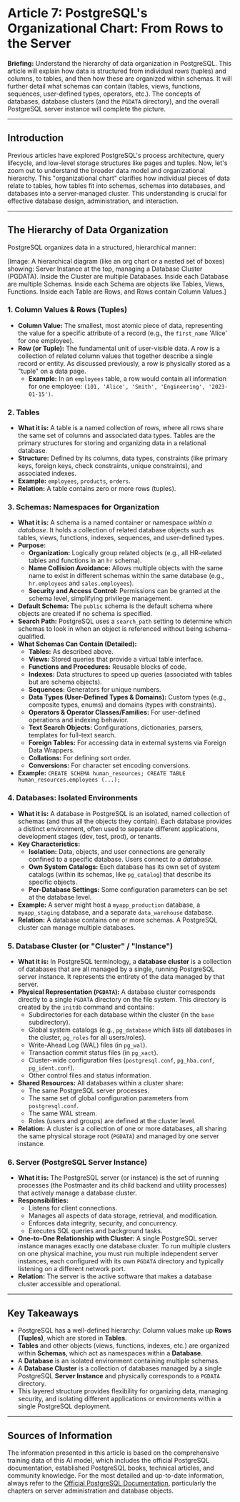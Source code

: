 # Article 7: PostgreSQL's Organizational Chart: From Rows to the Server

**Briefing:** Understand the hierarchy of data organization in PostgreSQL. This article will explain how data is structured from individual rows (tuples) and columns, to tables, and then how these are organized within schemas. It will further detail what schemas can contain (tables, views, functions, sequences, user-defined types, operators, etc.). The concepts of databases, database clusters (and the `PGDATA` directory), and the overall PostgreSQL server instance will complete the picture.

---

## Introduction

Previous articles have explored PostgreSQL's process architecture, query lifecycle, and low-level storage structures like pages and tuples. Now, let's zoom out to understand the broader data model and organizational hierarchy. This "organizational chart" clarifies how individual pieces of data relate to tables, how tables fit into schemas, schemas into databases, and databases into a server-managed cluster. This understanding is crucial for effective database design, administration, and interaction.

---

## The Hierarchy of Data Organization

PostgreSQL organizes data in a structured, hierarchical manner:

[Image: A hierarchical diagram (like an org chart or a nested set of boxes) showing: Server Instance at the top, managing a Database Cluster (PGDATA). Inside the Cluster are multiple Databases. Inside each Database are multiple Schemas. Inside each Schema are objects like Tables, Views, Functions. Inside each Table are Rows, and Rows contain Column Values.]

### 1. Column Values & Rows (Tuples)

* **Column Value:** The smallest, most atomic piece of data, representing the value for a specific attribute of a record (e.g., the `first_name` 'Alice' for one employee).
* **Row (or Tuple):** The fundamental unit of user-visible data. A row is a collection of related column values that together describe a single record or entity. As discussed previously, a row is physically stored as a "tuple" on a data page.
    * **Example:** In an `employees` table, a row would contain all information for one employee: `(101, 'Alice', 'Smith', 'Engineering', '2023-01-15')`.

### 2. Tables

* **What it is:** A table is a named collection of rows, where all rows share the same set of columns and associated data types. Tables are the primary structures for storing and organizing data in a relational database.
* **Structure:** Defined by its columns, data types, constraints (like primary keys, foreign keys, check constraints, unique constraints), and associated indexes.
* **Example:** `employees`, `products`, `orders`.
* **Relation:** A table contains zero or more rows (tuples).

### 3. Schemas: Namespaces for Organization

* **What it is:** A schema is a named container or namespace *within a database*. It holds a collection of related database objects such as tables, views, functions, indexes, sequences, and user-defined types.
* **Purpose:**
    * **Organization:** Logically group related objects (e.g., all HR-related tables and functions in an `hr` schema).
    * **Name Collision Avoidance:** Allows multiple objects with the same name to exist in different schemas within the same database (e.g., `hr.employees` and `sales.employees`).
    * **Security and Access Control:** Permissions can be granted at the schema level, simplifying privilege management.
* **Default Schema:** The `public` schema is the default schema where objects are created if no schema is specified.
* **Search Path:** PostgreSQL uses a `search_path` setting to determine which schemas to look in when an object is referenced without being schema-qualified.
* **What Schemas Can Contain (Detailed):**
    * **Tables:** As described above.
    * **Views:** Stored queries that provide a virtual table interface.
    * **Functions and Procedures:** Reusable blocks of code.
    * **Indexes:** Data structures to speed up queries (associated with tables but are schema objects).
    * **Sequences:** Generators for unique numbers.
    * **Data Types (User-Defined Types & Domains):** Custom types (e.g., composite types, enums) and domains (types with constraints).
    * **Operators & Operator Classes/Families:** For user-defined operations and indexing behavior.
    * **Text Search Objects:** Configurations, dictionaries, parsers, templates for full-text search.
    * **Foreign Tables:** For accessing data in external systems via Foreign Data Wrappers.
    * **Collations:** For defining sort order.
    * **Conversions:** For character set encoding conversions.
* **Example:** `CREATE SCHEMA human_resources; CREATE TABLE human_resources.employees (...);`

### 4. Databases: Isolated Environments

* **What it is:** A database in PostgreSQL is an isolated, named collection of schemas (and thus all the objects they contain). Each database provides a distinct environment, often used to separate different applications, development stages (dev, test, prod), or tenants.
* **Key Characteristics:**
    * **Isolation:** Data, objects, and user connections are generally confined to a specific database. Users connect *to a database*.
    * **Own System Catalogs:** Each database has its own set of system catalogs (within its schemas, like `pg_catalog`) that describe its specific objects.
    * **Per-Database Settings:** Some configuration parameters can be set at the database level.
* **Example:** A server might host a `myapp_production` database, a `myapp_staging` database, and a separate `data_warehouse` database.
* **Relation:** A database contains one or more schemas. A PostgreSQL cluster can manage multiple databases.

### 5. Database Cluster (or "Cluster" / "Instance")

* **What it is:** In PostgreSQL terminology, a **database cluster** is a collection of databases that are all managed by a single, running PostgreSQL server instance. It represents the entirety of the data managed by that server.
* **Physical Representation (`PGDATA`):** A database cluster corresponds directly to a single `PGDATA` directory on the file system. This directory is created by the `initdb` command and contains:
    * Subdirectories for each database within the cluster (in the `base` subdirectory).
    * Global system catalogs (e.g., `pg_database` which lists all databases in the cluster, `pg_roles` for all users/roles).
    * Write-Ahead Log (WAL) files (in `pg_wal`).
    * Transaction commit status files (in `pg_xact`).
    * Cluster-wide configuration files (`postgresql.conf`, `pg_hba.conf`, `pg_ident.conf`).
    * Other control files and status information.
* **Shared Resources:** All databases within a cluster share:
    * The same PostgreSQL server processes.
    * The same set of global configuration parameters from `postgresql.conf`.
    * The same WAL stream.
    * Roles (users and groups) are defined at the cluster level.
* **Relation:** A cluster is a collection of one or more databases, all sharing the same physical storage root (`PGDATA`) and managed by one server instance.

### 6. Server (PostgreSQL Server Instance)

* **What it is:** The PostgreSQL server (or instance) is the set of running processes (the Postmaster and its child backend and utility processes) that actively manage a database cluster.
* **Responsibilities:**
    * Listens for client connections.
    * Manages all aspects of data storage, retrieval, and modification.
    * Enforces data integrity, security, and concurrency.
    * Executes SQL queries and background tasks.
* **One-to-One Relationship with Cluster:** A single PostgreSQL server instance manages exactly one database cluster. To run multiple clusters on one physical machine, you must run multiple independent server instances, each configured with its own `PGDATA` directory and typically listening on a different network port.
* **Relation:** The server is the active software that makes a database cluster accessible and operational.

---

## Key Takeaways

* PostgreSQL has a well-defined hierarchy: Column values make up **Rows (Tuples)**, which are stored in **Tables**.
* **Tables** and other objects (views, functions, indexes, etc.) are organized within **Schemas**, which act as namespaces within a **Database**.
* A **Database** is an isolated environment containing multiple schemas.
* A **Database Cluster** is a collection of databases managed by a single PostgreSQL **Server Instance** and physically corresponds to a `PGDATA` directory.
* This layered structure provides flexibility for organizing data, managing security, and isolating different applications or environments within a single PostgreSQL deployment.

---

## Sources of Information

The information presented in this article is based on the comprehensive training data of this AI model, which includes the official PostgreSQL documentation, established PostgreSQL books, technical articles, and community knowledge. For the most detailed and up-to-date information, always refer to the [Official PostgreSQL Documentation](https://www.postgresql.org/docs/), particularly the chapters on server administration and database objects.
